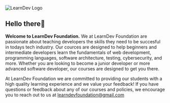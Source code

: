 ![LearnDev Logo](/images/Learn-dev-1.jpg)

## Hello there👋

**Welcome to LearnDev Foundation.** We at LearnDev Foundation are passionate about teaching developers the skills they need to be succesful in todays tech industry. Our cources are designed to help beginners and intermediate developers learn the fundamentals of web development, programming languages, software architecture, testing, cybersecurity, and more. Whether you are looking to become a junior developer or more advanced software developer, our courses are designed to get you there. 

At LearnDev Foundation we are committed to providing our students with a high quality learning experience and we value your feedback! If you have questions or feedback about any of our courses and policies, we encourage you to reach out to us at [learndevfoundation@gmail.com](mailto:learndevfoundation@gmail.com)

<!--

**Here are some ideas to get you started:**

🙋‍♀️ A short introduction - what is your organization all about?
🌈 Contribution guidelines - how can the community get involved?
👩‍💻 Useful resources - where can the community find your docs? Is there anything else the community should know?
🍿 Fun facts - what does your team eat for breakfast?
🧙 Remember, you can do mighty things with the power of [Markdown](https://docs.github.com/github/writing-on-github/getting-started-with-writing-and-formatting-on-github/basic-writing-and-formatting-syntax)
-->
